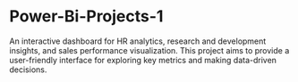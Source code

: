 # Power-Bi-Projects-1
An interactive dashboard for HR analytics, research and development insights, and sales performance visualization. This project aims to provide a user-friendly interface for exploring key metrics and making data-driven decisions.
